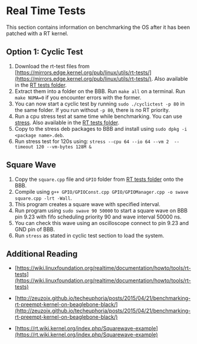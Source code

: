 # Real Time Tests
This section contains information on benchmarking the OS after it has been patched with a RT kernel.

## Option 1: Cyclic Test

1. Download the rt-test files from [https://mirrors.edge.kernel.org/pub/linux/utils/rt-tests/](https://mirrors.edge.kernel.org/pub/linux/utils/rt-tests/). Also available in the [RT tests folder](https://github.com/capstonealex/Embedded/tree/master/RT%20Tests).
2. Extract them into a folder on the BBB. Run `make all` on a terminal. Run `make NUMA=0` if you encounter errors with the former.
3. You can now start a cyclic test by running `sudo ./cyclictest -p 80` in the same folder. If you run without `-p 80`, there is no RT priority.
4. Run a cpu stress test at same time while benchmarking. You can use [stress](https://packages.debian.org/stretch/armhf/stress/download). Also available in the [RT tests folder](https://github.com/capstonealex/Embedded/tree/master/RT%20Tests).
5. Copy to the stress deb packages to BBB and install using `sudo dpkg -i <package name>.deb`.
6. Run stress test for 120s using: `stress --cpu 64 --io 64 --vm 2  --timeout 120 --vm-bytes 128M &`

## Square Wave

1. Copy the `square.cpp` file and `GPIO` folder from [RT tests folder](https://github.com/capstonealex/Embedded/tree/master/RT%20Tests) onto the BBB.
2. Compile using `g++ GPIO/GPIOConst.cpp GPIO/GPIOManager.cpp -o swave square.cpp -lrt -Wall`.
3. This program creates a square wave with specified interval.
4. Run program using `sudo swave 90 50000` to start a square wave on BBB pin 9.23 with fifo scheduling priority 90 and wave interval 50000 ns.
5. You can check this wave using an oscilloscope connect to pin 9.23 and GND pin of BBB.
6. Run `stress` as stated in cyclic test section to load the system.

## Additional Reading

* [https://wiki.linuxfoundation.org/realtime/documentation/howto/tools/rt-tests](https://wiki.linuxfoundation.org/realtime/documentation/howto/tools/rt-tests)

* [http://zeuzoix.github.io/techeuphoria/posts/2015/04/21/benchmarking-rt-preempt-kernel-on-beaglebone-black/](http://zeuzoix.github.io/techeuphoria/posts/2015/04/21/benchmarking-rt-preempt-kernel-on-beaglebone-black/)

* [https://rt.wiki.kernel.org/index.php/Squarewave-example](https://rt.wiki.kernel.org/index.php/Squarewave-example)